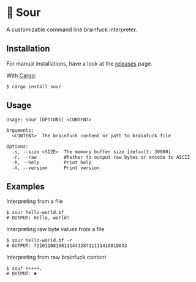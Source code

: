 # 🚀 Sour
A customizable command line brainfuck interpreter.

## Installation
For manual installations, have a look at the [releases](https://github.com/naakaamura/sour/releases) page. 

With [Cargo](https://github.com/rust-lang/cargo/):

```
$ cargo install sour
```
## Usage
```
Usage: sour [OPTIONS] <CONTENT>

Arguments:
  <CONTENT>  The brainfuck content or path to brainfuck file

Options:
  -s, --size <SIZE>  The memory buffer size [default: 30000]
  -r, --raw          Whether to output raw bytes or encode to ASCII
  -h, --help         Print help
  -V, --version      Print version
```

## Examples

Interpreting from a file
```
$ sour hello-world.bf
# OUTPUT: Hello, world!
```

Interpreting raw byte values from a file
```
$ sour hello-world.bf -r
# OUTPUT: 7210110810811144328711111410810033
```

Interpreting from raw brainfuck content
```
$ sour +++++.
# OUTPUT: ♣
```
